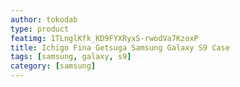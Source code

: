 ```yaml
---
author: tokodab
type: product
featimg: 1TLnglKfk_KD9FYXRyxS-rwodVa7KzoxP
title: Ichigo Fina Getsuga Samsung Galaxy S9 Case
tags: [samsung, galaxy, s9]
category: [samsung]
---
```

